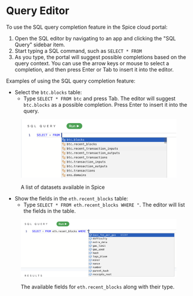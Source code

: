 # Query Editor

To use the SQL query completion feature in the Spice cloud portal:

1. Open the SQL editor by navigating to an app and clicking the "SQL Query" sidebar item.
2. Start typing a SQL command, such as `SELECT * FROM`
3. As you type, the portal will suggest possible completions based on the query context. You can use the arrow keys or mouse to select a completion, and then press Enter or Tab to insert it into the editor.

Examples of using the SQL query completion feature:

* Select the `btc.blocks` table:
  * Type `SELECT * FROM btc` and press Tab. The editor will suggest `btc.blocks` as a possible completion. Press Enter to insert it into the query.

<figure><img src="../.gitbook/assets/Screenshot 2023-01-09 at 10.24.15 AM.png" alt=""><figcaption><p>A list of datasets available in Spice</p></figcaption></figure>

* Show the fields in the `eth.recent_blocks` table:
  * Type `SELECT * FROM eth.recent_blocks WHERE "`. The editor will list the fields in the table.

<figure><img src="../.gitbook/assets/Screenshot 2023-01-09 at 10.27.43 AM.png" alt=""><figcaption><p>The available fields for <code>eth.recent_blocks</code> along with their type.</p></figcaption></figure>

